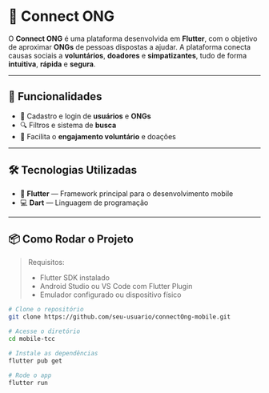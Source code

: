 # 📱 Connect ONG

O **Connect ONG** é uma plataforma desenvolvida em **Flutter**, com o objetivo de aproximar **ONGs** de pessoas dispostas a ajudar. A plataforma conecta causas sociais a **voluntários**, **doadores** e **simpatizantes**, tudo de forma **intuitiva**, **rápida** e **segura**.

---

## 🚀 Funcionalidades

- 🧾 Cadastro e login de **usuários** e **ONGs**
- 🔍 Filtros e sistema de **busca**
- 🤝 Facilita o **engajamento voluntário** e doações

---

## 🛠️ Tecnologias Utilizadas

- 🧩 **Flutter** — Framework principal para o desenvolvimento mobile
- 💻 **Dart** — Linguagem de programação

---

## 📦 Como Rodar o Projeto

> Requisitos:
> - Flutter SDK instalado
> - Android Studio ou VS Code com Flutter Plugin
> - Emulador configurado ou dispositivo físico

```bash
# Clone o repositório
git clone https://github.com/seu-usuario/connectOng-mobile.git

# Acesse o diretório
cd mobile-tcc

# Instale as dependências
flutter pub get

# Rode o app
flutter run
